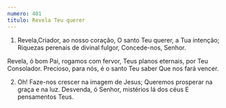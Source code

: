 ```yaml
---
numero: 401
titulo: Revela Teu querer
---
```

1. Revela,Criador, ao nosso coração,
O santo Teu querer, a Tua intenção;
Riquezas perenais de divinal fulgor,
Concede-nos, Senhor.

Revela, ó bom Pai, rogamos com fervor,
Teus planos eternais, por Teu Consolador.
Precioso, para nós, é o santo Teu saber
Que nos fará vencer.

2. Oh! Faze-nos crescer na imagem de Jesus;
Queremos prosperar na graça e na luz.
Desvenda, ó Senhor, mistérios lá dos céus
E pensamentos Teus.
